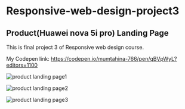 # Responsive-web-design-project3
## Product(Huawei nova 5i pro) Landing Page
This is final project 3 of Responsive web design course.

My Codepen link:
https://codepen.io/mumtahina-766/pen/qBVpWyL?editors=1100


![product landing page1](https://user-images.githubusercontent.com/64628178/154402975-f251f457-a596-4cac-8013-f94bb94a0695.PNG)

![product landing page2](https://user-images.githubusercontent.com/64628178/154402980-b2f469cd-5fc0-47ea-93ad-6b7ba0c7d5da.PNG)

![product landing page3](https://user-images.githubusercontent.com/64628178/154402986-c8019b24-bb70-427f-b5a4-a7231aabaf30.PNG)

